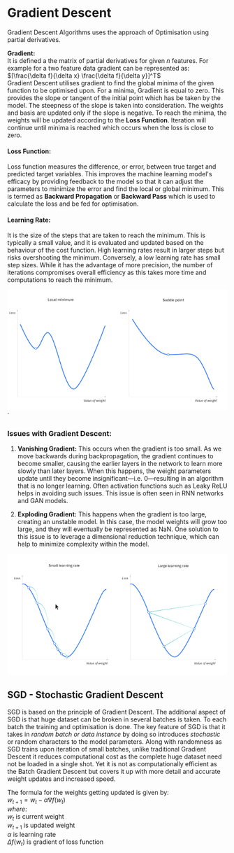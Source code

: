 # Gradient Descent  

Gradient Descent Algorithms uses the approach of Optimisation using partial derivatives.  

**Gradient:**  
It is defined a the matrix of partial derivatives for given *n* features. For example for a two feature data gradient can be represented as: $[\frac{\delta f}{\delta x} \frac{\delta f}{\delta y}]^T$   
Gradient Descent utilises gradient to find the global minima of the given function to be optimised upon. For a minima, Gradient is equal to zero. This provides the slope or tangent of the initial point which has be taken by the model. The steepness of the slope is taken into consideration. The weights and basis are updated only if the slope is negative. To reach the minima, the weights will be updated according to the **Loss Function**. Iteration will continue until minima is reached which occurs when the loss is close to zero.  

#### Loss Function:  
Loss function measures the difference, or error, between true target and predicted target variables. This improves the machine learning model's efficacy by providing feedback to the model so that it can adjust the parameters to minimize the error and find the local or global minimum. This is termed as **Backward Propagation** or **Backward Pass** which is used to calculate the loss and be fed for optimisation.     

#### Learning Rate:  
It is the size of the steps that are taken to reach the minimum. This is typically a small value, and it is evaluated and updated based on the behaviour of the cost function. High learning rates result in larger steps but risks overshooting the minimum. Conversely, a low learning rate has small step sizes. While it has the advantage of more precision, the number of iterations compromises overall efficiency as this takes more time and computations to reach the minimum.  

![circle](./Images/local_minima_and_saddle_point.png)`

### Issues with Gradient Descent:  
1. **Vanishing Gradient:**  This occurs when the gradient is too small. As we move backwards during backpropagation, the gradient continues to become smaller, causing the earlier layers in the network to learn more slowly than later layers. When this happens, the weight parameters update until they become insignificant—i.e. 0—resulting in an algorithm that is no longer learning. Often activation functions such as Leaky ReLU helps in avoiding such issues. This issue is often seen in RNN networks and GAN models.  

2. **Exploding Gradient:** This happens when the gradient is too large, creating an unstable model. In this case, the model weights will grow too large, and they will eventually be represented as NaN. One solution to this issue is to leverage a dimensional reduction technique, which can help to minimize complexity within the model.  

![learning_rate](./Images/learning_rate.png)
## SGD - Stochastic Gradient Descent  

SGD is based on the principle of Gradient Descent. The additional aspect of SGD is that huge dataset can be broken in several batches is taken. To each batch the training and optimisation is done. The key feature of SGD is that it takes in *random batch or data instance* by doing so introduces *stochastic* or random characters to the model parameters. Along with randomness as SGD trains upon iteration of small batches, unlike traditional Gradient Descent it reduces computational cost as the complete huge dataset need not be loaded in a single shot.  Yet it is not as computationally efficient as the Batch Gradient Descent but covers it up with more detail and accurate weight updates and increased speed.   

The formula for the weights getting updated is given by:   
$w_{t+1} = w_t - \alpha \nabla f(w_t)$  
$where:$   
$w_t \ \text{is current weight}$   
$w_{t+1} \ \text{is updated weight}$  
$\alpha \ \text{is learning rate}$  
$\Delta f(w_t)~\text{is gradient of loss function}$   




